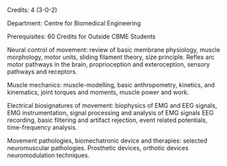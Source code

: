 Credits: 4 (3-0-2)

Department: Centre for Biomedical Engineering

Prerequisites: 60 Credits for Outside CBME Students

Neural control of movement: review of basic membrane physiology, muscle morphology, motor units, sliding filament theory, size principle. Reflex arc motor pathways in the brain, proprioception and exteroception, sensory pathways and receptors.

Muscle mechanics: muscle-modelling, basic anthropometry, kinetics, and kinematics, joint torques and moments, muscle power and work.

Electrical biosignatures of movement: biophysics of EMG and EEG signals, EMG instrumentation, signal processing and analysis of EMG signals EEG recording, basic filtering and artifact rejection, event related potentials, time-frequency analysis.

Movement pathologies, biomechatronic device and therapies: selected neuromuscular pathologies. Prosthetic devices, orthotic devices neuromodulation techniques.